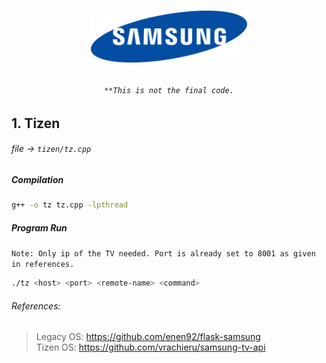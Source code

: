 # <p align="center"><img width="250" src="test/1280px-Samsung_Logo.svg.png"/></p>

###### <p align="center">`**This is not the final code.`</p>
## 1. Tizen
###### file → `tizen/tz.cpp`
##### Compilation
```bash
g++ -o tz tz.cpp -lpthread
```
##### Program Run
`Note: Only ip of the TV needed. Port is already set to 8001 as given in references.`
```bash
./tz <host> <port> <remote-name> <command>
```
###### References:
>Legacy OS: https://github.com/enen92/flask-samsung <br>
>Tizen OS: https://github.com/vrachieru/samsung-tv-api
